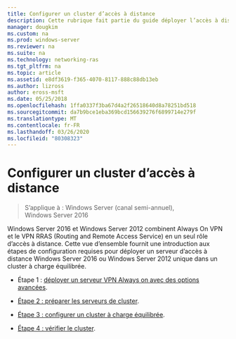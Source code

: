 ```yaml
---
title: Configurer un cluster d’accès à distance
description: Cette rubrique fait partie du guide déployer l’accès à distance dans un cluster dans Windows Server 2016.
manager: dougkim
ms.custom: na
ms.prod: windows-server
ms.reviewer: na
ms.suite: na
ms.technology: networking-ras
ms.tgt_pltfrm: na
ms.topic: article
ms.assetid: e8df3619-f365-4070-8117-888c88db13eb
ms.author: lizross
author: eross-msft
ms.date: 05/25/2018
ms.openlocfilehash: 1ffa0337f3ba67d4a2f26518640d8a78251bd518
ms.sourcegitcommit: da7b9bce1eba369bcd156639276f6899714e279f
ms.translationtype: MT
ms.contentlocale: fr-FR
ms.lasthandoff: 03/26/2020
ms.locfileid: "80308323"
---
```

# <a name="configure-a-remote-access-cluster"></a>Configurer un cluster d’accès à distance

>S’applique à : Windows Server (canal semi-annuel), Windows Server 2016

 Windows Server 2016 et Windows Server 2012 combinent Always On VPN et le VPN RRAS (Routing and Remote Access Service) en un seul rôle d’accès à distance. Cette vue d’ensemble fournit une introduction aux étapes de configuration requises pour déployer un serveur d’accès à distance Windows Server 2016 ou Windows Server 2012 unique dans un cluster à charge équilibrée.
  
-  Étape 1 : [déployer un serveur VPN Always on avec des options avancées](../../../vpn/always-on-vpn/deploy/always-on-vpn-adv-options.md).
  
-   [Étape 2 : préparer les serveurs de cluster](Step-2-Prepare-Cluster-Servers.md).  
  
-   [Étape 3 : configurer un cluster à charge équilibrée](Step-3-Configure-a-Load-Balanced-Cluster.md).  
  
-   [Étape 4 : vérifier le cluster](Step-4-Verify-the-Cluster.md).  
  


